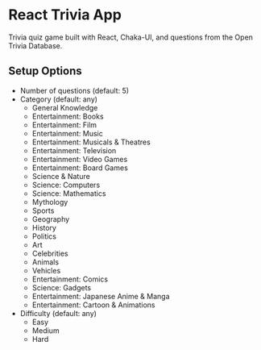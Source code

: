 # React Trivia App

Trivia quiz game built with React, Chaka-UI, and questions from the Open Trivia Database.

## Setup Options

- Number of questions (default: 5)
- Category (default: any)
  - General Knowledge
  - Entertainment: Books
  - Entertainment: Film
  - Entertainment: Music
  - Entertainment: Musicals & Theatres
  - Entertainment: Television
  - Entertainment: Video Games
  - Entertainment: Board Games
  - Science & Nature
  - Science: Computers
  - Science: Mathematics
  - Mythology
  - Sports
  - Geography
  - History
  - Politics
  - Art
  - Celebrities
  - Animals
  - Vehicles
  - Entertainment: Comics
  - Science: Gadgets
  - Entertainment: Japanese Anime & Manga
  - Entertainment: Cartoon & Animations
- Difficulty (default: any)
  - Easy
  - Medium
  - Hard
